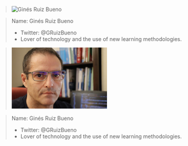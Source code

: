 

> ![Ginés Ruiz Bueno](/images/ñlkjasñd.png)


> Name: Ginés Ruiz Bueno
> * Twitter: @GRuizBueno
> * Lover of technology and the use of new learning methodologies.


> ![Ginés Ruiz Bueno](/images/GRBGD.png)


> Name: Ginés Ruiz Bueno
> * Twitter: @GRuizBueno
> * Lover of technology and the use of new learning methodologies.

